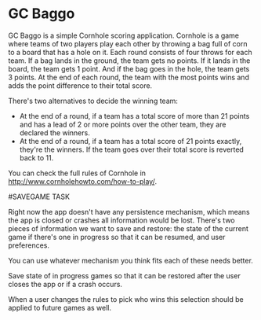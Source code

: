 # GC Baggo

GC Baggo is a simple Cornhole scoring application. Cornhole is a game where teams of two players play each other by throwing a bag full of corn to a board that has a hole on it. Each round consists of four throws for each team. If a bag lands in the ground, the team gets no points. If it lands in the board, the team gets 1 point. And if the bag goes in the hole, the team gets 3 points. At the end of each round, the team with the most points wins and adds the point difference to their total score.

There's two alternatives to decide the winning team:

 - At the end of a round, if a team has a total score of more than 21 points and has a lead of 2 or more points over the other team, they are declared the winners.
 - At the end of a round, if a team has a total score of 21 points exactly, they're the winners. If the team goes over their total score is reverted back to 11.

You can check the full rules of Cornhole in http://www.cornholehowto.com/how-to-play/.


#SAVEGAME TASK


Right now the app doesn't have any persistence mechanism, which means the app is closed or crashes all information would be lost. There's two pieces of information we want to save and restore: the state of the current game if there's one in progress so that it can be resumed, and user preferences.

You can use whatever mechanism you think fits each of these needs better.

 Save state of in progress games so that it can be restored after the user closes the app or if a crash occurs.

 When a user changes the rules to pick who wins  this selection should be applied to future games as well.

